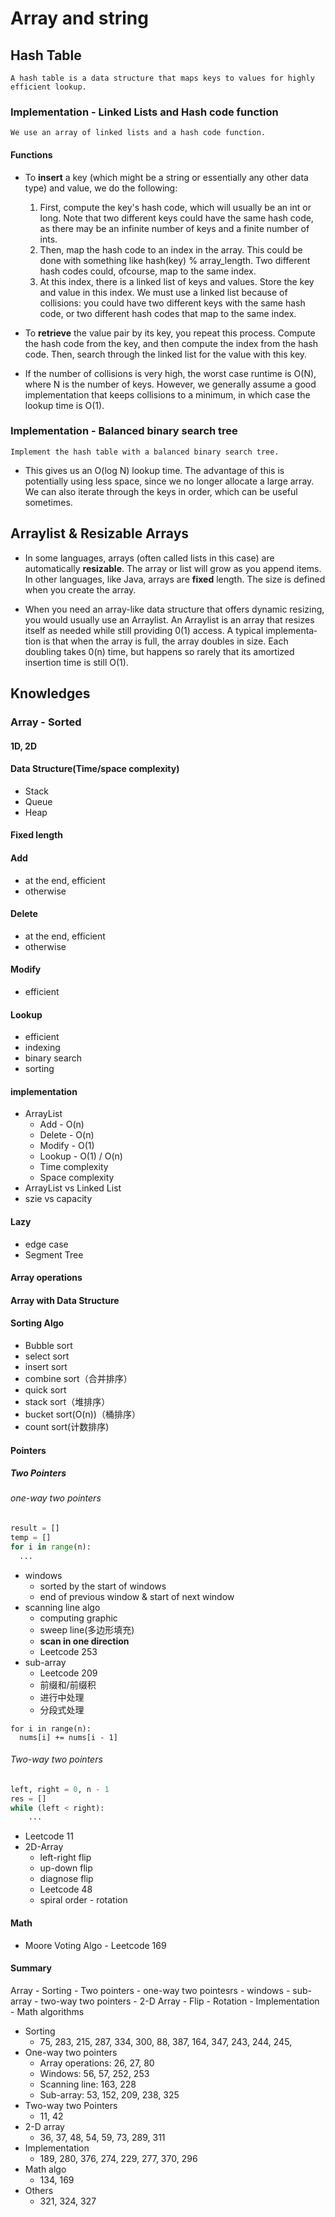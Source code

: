 # Array and string

## Hash Table
```
A hash table is a data structure that maps keys to values for highly efficient lookup.
```

### Implementation - Linked Lists and Hash code function
```
We use an array of linked lists and a hash code function.
```
#### Functions
* To **insert** a key (which might be a string or essentially any other data type) and value, we do the following:
  1. First, compute the key's hash code, which will usually be an int or long. Note that two different keys could have the same hash code, as there may be an infinite number of keys and a finite number of ints.
  2. Then, map the hash code to an index in the array. This could be done with something like hash(key) % array_length. Two different hash codes could, ofcourse, map to the same index.
  3. At this index, there is a linked list of keys and values. Store the key and value in this index. We must use a linked list because of collisions: you could have two different keys with the same hash code, or two different hash codes that map to the same index.

* To **retrieve** the value pair by its key, you repeat this process. Compute the hash code from the key, and then compute the index from the hash code. Then, search through the linked list for the value with this key.

* If the number of collisions is very high, the worst case runtime is O(N), where N is the number of keys. However, we generally assume a good implementation that keeps collisions to a minimum, in which case the lookup time is O(1).


### Implementation - Balanced binary search tree
```
Implement the hash table with a balanced binary search tree.
```

* This gives us an O(log N) lookup time. The advantage of this is potentially using less space, since we no longer allocate a large array. We can also iterate through the keys in order, which can be useful sometimes.


## Arraylist & Resizable Arrays
* In some languages, arrays (often called lists in this case) are automatically **resizable**. The array or list will grow as you append items. In other languages, like Java, arrays are **fixed** length. The size is defined when you create the array.

* When you need an array-like data structure that offers dynamic resizing, you would usually use an Arraylist. An Arraylist is an array that resizes itself as needed while still providing 0(1) access. A typical implementa­ tion is that when the array is full, the array doubles in size. Each doubling takes 0(n) time, but happens so rarely that its amortized insertion time is still O(1).



## Knowledges
### Array - Sorted
#### 1D, 2D
#### Data Structure(Time/space complexity)
* Stack
* Queue
* Heap
#### Fixed length
#### Add
* at the end, efficient
* otherwise
#### Delete
* at the end, efficient
* otherwise
#### Modify
* efficient
#### Lookup
* efficient
* indexing
* binary search
* sorting
#### implementation
* ArrayList
  * Add - O(n)
  * Delete - O(n)
  * Modify - O(1)
  * Lookup - O(1) / O(n)
  * Time complexity
  * Space complexity
* ArrayList vs Linked List
* szie vs capacity
#### Lazy
* edge case
* Segment Tree
#### Array operations
#### Array with Data Structure
#### Sorting Algo
* Bubble sort
* select sort
* insert sort
* combine sort（合并排序）
* quick sort
* stack sort（堆排序）
* bucket sort(O(n))（桶排序）
* count sort(计数排序)
#### Pointers
##### Two Pointers
###### one-way two pointers
```python
result = []
temp = []
for i in range(n):
  ...
```
* windows
  * sorted by the start of windows
  * end of previous window & start of next window
* scanning line algo
  * computing graphic
  * sweep line(多边形填充)
  * **scan in one direction**
  * Leetcode 253
* sub-array
  * Leetcode 209
  * 前缀和/前缀积
  * 进行中处理
  * 分段式处理

```pyton
for i in range(n):
  nums[i] += nums[i - 1]
```
###### Two-way two pointers
```python
left, right = 0, n - 1
res = []
while (left < right):
    ...
```
* Leetcode 11
* 2D-Array
  * left-right flip
  * up-down flip
  * diagnose flip
  * Leetcode 48
  * spiral order - rotation
#### Math
* Moore Voting Algo - Leetcode 169

#### Summary
Array - Sorting
      - Two pointers - one-way two pointesrs - windows
                                             - sub-array
                     - two-way two pointers
      - 2-D Array    - Flip
                     - Rotation
      - Implementation
      - Math algorithms
* Sorting
  * 75, 283, 215, 287, 334, 300, 88, 387, 164, 347, 243, 244, 245,
* One-way two pointers
  * Array operations: 26, 27, 80
  * Windows: 56, 57, 252, 253
  * Scanning line: 163, 228
  * Sub-array: 53, 152, 209, 238, 325
* Two-way two Pointers
  * 11, 42
* 2-D array
  * 36, 37, 48, 54, 59, 73, 289, 311
* Implementation
  * 189, 280, 376, 274, 229, 277, 370, 296
* Math algo
  * 134, 169
* Others
  * 321, 324, 327
